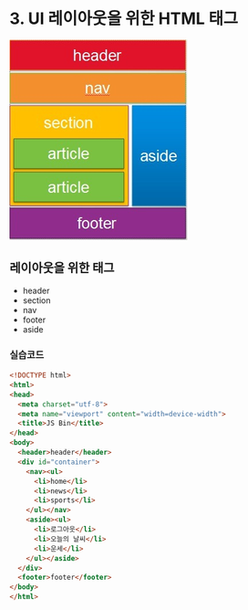 # 3. UI 레이아웃을 위한 HTML 태그
<img src="./HTML_UI_layout.jpg" alt="해당 이미지가 없습니다.">

## 레이아웃을 위한 태그
- header
- section
- nav
- footer
- aside
  
### 실습코드
```html
<!DOCTYPE html>
<html>
<head>
  <meta charset="utf-8">
  <meta name="viewport" content="width=device-width">
  <title>JS Bin</title>
</head>
<body>
  <header>header</header>
  <div id="container">
    <nav><ul>
      <li>home</li>
      <li>news</li>
      <li>sports</li>
    </ul></nav>
    <aside><ul>
      <li>로그아웃</li>
      <li>오늘의 날씨</li>
      <li>운세</li>
    </ul></aside>
  </div>
  <footer>footer</footer>
</body>
</html>
```
